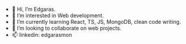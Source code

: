 - 👋 Hi, I’m Edgaras.
- 👀 I’m interested in Web development.
- 🌱 I’m currently learning React, TS, JS, MongoDB, clean code writing.
- 💞️ I’m looking to collaborate on web projects.
- 📫 linkedin: edgarasmon

<!---
EdgarasMon/EdgarasMon is a ✨ special ✨ repository because its `README.md` (this file) appears on your GitHub profile.
You can click the Preview link to take a look at your changes.
--->
